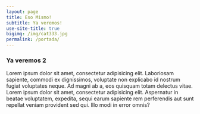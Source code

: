 ```yaml
---
layout: page
title: Eso Mismo!
subtitle: Ya veremos!
use-site-title: true
bigimg: /img/cat333.jpg
permalink: /portada/
---
```


### Ya veremos 2

Lorem ipsum dolor sit amet, consectetur adipisicing elit. Laboriosam sapiente, commodi ex dignissimos, voluptate non explicabo id nostrum fugiat voluptates neque. Ad magni ab a, eos quisquam totam delectus vitae. Lorem ipsum dolor sit amet, consectetur adipisicing elit. Aspernatur in beatae voluptatem, expedita, sequi earum sapiente rem perferendis aut sunt repellat veniam provident sed qui. Illo modi in error omnis?